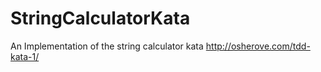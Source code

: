 StringCalculatorKata
====================

An Implementation of the string calculator kata http://osherove.com/tdd-kata-1/
